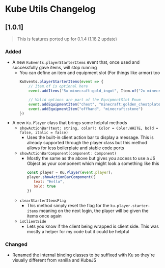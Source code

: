 # Kube Utils Changelog

## [1.0.1]

> This is features ported up for 0.1.4 (1.18.2 update)

### Added

- A new `KuEvents.playerStarterItems` event that, once used and successfully gave items, will stop running
    - You can define an item and equipment slot (For things like armor) too
      ```javascript
      KuEvents.playerStarterItems(event => {
          // Item.of is optional here 
          event.addItems("5x minecraft:gold_ingot", Item.of("2x minecraft:grass_block"))
      
          // Valid options are part of the EquipmentSlot Enum
          event.addEquipmentItem("chest", "minecraft:golden_chestplate")
          event.addEquipmentItem("offhand", "minecraft:stone")
      })
      ```
- A new `Ku.Player` class that brings some helpful methods
    - `showActionBar(text: string, color?: Color = Color.WHITE, bold = false, italic = false)`
        - Uses the built-in client action bar to display a message. This is already supported through the player class but this method allows for less boilerplate and stable code ports
    - `showActionBarComponent(component: Component)`
        - Mostly the same as the above but gives you access to use a JS Object as your component which might look a something like this
          ```javascript
          const player = Ku.Player(event.player);
          player.showActionBarComponent({
             text: "Hello",
             bold: true
          })
          ```
    - `clearStarterItemsFlag`
        - This method simply reset the flag for the `ku.player.starter-items` meaning on the next login, the player will be given the items once again
    - `isClientSide`
        - Lets you know if the client being wrapped is client side. This was mostly a helper for my code but it could be helpful

### Changed

- Renamed the internal binding classes to be suffixed with Ku so they're visually different from vanilla and KubeJS
